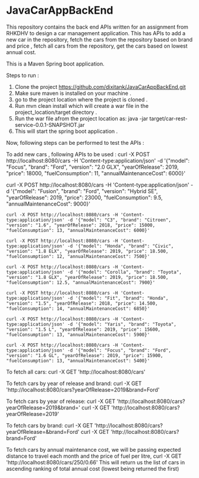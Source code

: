 # JavaCarAppBackEnd
This repository contains the back end APIs written for an assignment from RHKDHV to design a car management application. This has APIs to add a new car in the repository, fetch the cars from the repository based on brand and price , fetch all cars from the repository, get the cars based on lowest annual cost.

This is a Maven Spring boot application. 

Steps to run :
1. Clone the project https://github.com/dixitank/JavaCarAppBackEnd.git
2. Make sure maven is installed on your machine . 
3. go to the project location where the project is cloned .
4. Run mvn clean install which will create a war file in the project_location/target directory .
5. Run the war file afrom the project location as:
   java -jar target/car-rest-service-0.0.1-SNAPSHOT.jar
6. This will start the spring boot application .

Now, following steps can be performed to test the APIs : 

To add new cars , following APIs to be used : 
  curl -X POST http://localhost:8080/cars -H 'Content-type:application/json' -d '{"model": "Focus", "brand": "Ford", "version": "2.0 GLX", "yearOfRelease": 2019, "price": 18000,
	"fuelConsumption": 11, "annualMaintenanceCost": 6000}'
  
  curl -X POST http://localhost:8080/cars -H 'Content-type:application/json' -d '{"model": "Fusion", "brand": "Ford", "version": "Hybrid SE", "yearOfRelease": 2019, "price": 23000,
	"fuelConsumption": 9.5, "annualMaintenanceCost": 9000}'

	curl -X POST http://localhost:8080/cars -H 'Content-type:application/json' -d '{"model": "C3", "brand": "Citroen", "version": "1.6", "yearOfRelease": 2018, "price": 15000,
	"fuelConsumption": 13, "annualMaintenanceCost": 6000}'

	curl -X POST http://localhost:8080/cars -H 'Content-type:application/json' -d '{"model": "Honda", "brand": "Civic", "version": "1.8 ELX", "yearOfRelease": 2019, "price": 18.500,
	"fuelConsumption": 12, "annualMaintenanceCost": 7500}'

	curl -X POST http://localhost:8080/cars -H 'Content-type:application/json' -d '{"model": "Corolla", "brand": "Toyota", "version": "1.8 GLX", "yearOfRelease": 2019, "price": 18.500,
	"fuelConsumption": 12.5, "annualMaintenanceCost": 7900}'

	curl -X POST http://localhost:8080/cars -H 'Content-type:application/json' -d '{"model": "Fit", "brand": "Honda", "version": "1.5", "yearOfRelease": 2018, "price": 14.500,
	"fuelConsumption": 14, "annualMaintenanceCost": 6850}'

	curl -X POST http://localhost:8080/cars -H 'Content-type:application/json' -d '{"model": "Yaris", "brand": "Toyota", "version": "1.5 L", "yearOfRelease": 2019, "price": 15600,
	"fuelConsumption": 13, "annualMaintenanceCost": 5900}'

	curl -X POST http://localhost:8080/cars -H 'Content-type:application/json' -d '{"model": "Focus", "brand": "Ford", "version": "1.6 GL", "yearOfRelease": 2019, "price": 15900,
	"fuelConsumption": 13, "annualMaintenanceCost": 5400}'  
  
 To fetch all cars: 
 curl -X GET 'http://localhost:8080/cars'
 
 To fetch cars by year of release and brand: 
 curl -X GET 'http://localhost:8080/cars?yearOfRelease=2019&brand=Ford'
 
 To fetch cars by year of release: 
 curl -X GET 'http://localhost:8080/cars?yearOfRelease=2019&brand='
 curl -X GET 'http://localhost:8080/cars?yearOfRelease=2019'
 
 To fetch cars by brand:
 curl -X GET 'http://localhost:8080/cars?yearOfRelease=&brand=Ford'
 curl -X GET 'http://localhost:8080/cars?brand=Ford'
 
 
 To fetch cars by annual maintenance cost, we will be passing expected distance to travel each month and the price of fuel per litre,
 curl -X GET 'http://localhost:8080/cars/250/0.66'
 This will return us the list of cars in ascending ranking of total annual cost (lowest being returned the first)
